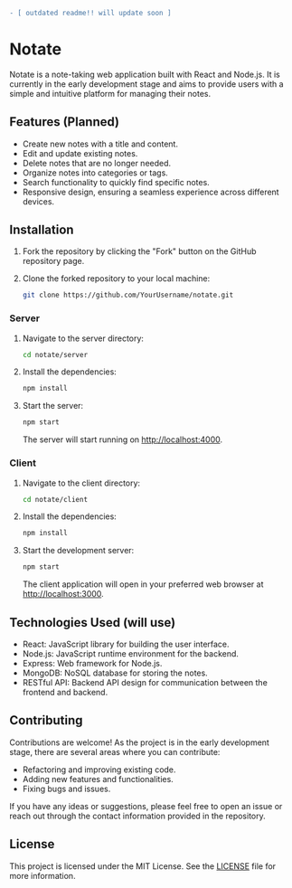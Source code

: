 ```diff 
- [ outdated readme!! will update soon ]
```

# Notate

Notate is a note-taking web application built with React and Node.js. It is currently in the early development stage and aims to provide users with a simple and intuitive platform for managing their notes.

## Features (Planned)

- Create new notes with a title and content.
- Edit and update existing notes.
- Delete notes that are no longer needed.
- Organize notes into categories or tags.
- Search functionality to quickly find specific notes.
- Responsive design, ensuring a seamless experience across different devices.

## Installation

1. Fork the repository by clicking the "Fork" button on the GitHub repository page.

2. Clone the forked repository to your local machine:

   ```bash
   git clone https://github.com/YourUsername/notate.git
   ```
   
### Server

1. Navigate to the server directory:

   ```bash
   cd notate/server
   ```

2. Install the dependencies:

   ```bash
   npm install
   ```

3. Start the server:

   ```bash
   npm start
   ```

   The server will start running on [http://localhost:4000](http://localhost:4000).

### Client

1. Navigate to the client directory:

   ```bash
   cd notate/client
   ```

2. Install the dependencies:

   ```bash
   npm install
   ```

3. Start the development server:

   ```bash
   npm start
   ```

   The client application will open in your preferred web browser at [http://localhost:3000](http://localhost:3000).

## Technologies Used (will use)

- React: JavaScript library for building the user interface.
- Node.js: JavaScript runtime environment for the backend.
- Express: Web framework for Node.js.
- MongoDB: NoSQL database for storing the notes.
- RESTful API: Backend API design for communication between the frontend and backend.

## Contributing

Contributions are welcome! As the project is in the early development stage, there are several areas where you can contribute:

- Refactoring and improving existing code.
- Adding new features and functionalities.
- Fixing bugs and issues.

If you have any ideas or suggestions, please feel free to open an issue or reach out through the contact information provided in the repository.

## License

This project is licensed under the MIT License. See the [LICENSE](LICENSE) file for more information.
